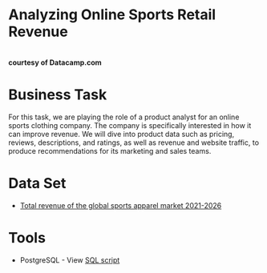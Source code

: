 # Analyzing Online Sports Retail Revenue
**<br>courtesy of Datacamp.com</br>**

# Business Task 
For this task, we are playing the role of a product analyst for an online sports clothing company. The company is specifically interested in how it can improve revenue. We will dive into product data such as pricing, reviews, descriptions, and ratings, as well as revenue and website traffic, to produce recommendations for its marketing and sales teams.

# Data Set 
- [Total revenue of the global sports apparel market 2021-2026](https://www.statista.com/statistics/254489/total-revenue-of-the-global-sports-apparel-market/)

# Tools
- PostgreSQL - View [SQL script](https://github.com/aolivacce/Analyzing-Online-Sports-Retail-Revenue/blob/main/SQLquery.sql)
